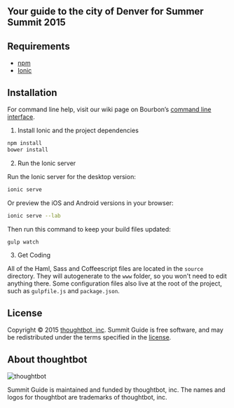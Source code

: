 ## Your guide to the city of Denver for Summer Summit 2015



## Requirements

- [npm](https://nodejs.org/download)
- [Ionic](http://ionicframework.com/getting-started)

## Installation

For command line help, visit our wiki page on Bourbon’s [command line interface](https://github.com/thoughtbot/bourbon/wiki/Command-Line-Interface).

1. Install Ionic and the project dependencies

  ```bash
  npm install
  bower install
  ```

2. Run the Ionic server

  Run the Ionic server for the desktop version:

  ```bash
  ionic serve
  ```

  Or preview the iOS and Android versions in your browser:

  ```bash
  ionic serve --lab
  ```

  Then run this command to keep your build files updated:

  ```bash
  gulp watch
  ```

3. Get Coding

  All of the Haml, Sass and Coffeescript files are located in the `source`
  directory. They will autogenerate to the `www` folder, so you won't need to
  edit anything there. Some configuration files also live at the root of the
  project, such as `gulpfile.js` and `package.json`.

## License

Copyright © 2015 [thoughtbot, inc](http://thoughtbot.com).
Summit Guide is free software,
and may be redistributed under the terms specified in the [license](LICENSE.md).

## About thoughtbot

![thoughtbot](http://thoughtbot.github.io/images/signature.svg)

Summit Guide is maintained and funded by thoughtbot, inc.
The names and logos for thoughtbot are trademarks of thoughtbot, inc.
